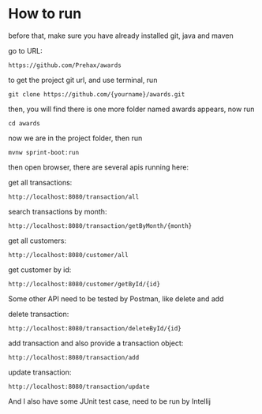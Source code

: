 # How to run

before that, make sure you have already installed git, java and maven

go to URL:
    
    https://github.com/Prehax/awards

to get the project git url, and use terminal, run

    git clone https://github.com/{yourname}/awards.git

then, you will find there is one more folder named awards appears, now run
    
    cd awards
    
now we are in the project folder, then run

    mvnw sprint-boot:run

then open browser, there are several apis running here:
    
get all transactions:

    http://localhost:8080/transaction/all
    
search transactions by month:

    http://localhost:8080/transaction/getByMonth/{month}

get all customers:
    
    http://localhost:8080/customer/all

get customer by id:

    http://localhost:8080/customer/getById/{id}

Some other API need to be tested by Postman, like delete and add

delete transaction:

    http://localhost:8080/transaction/deleteById/{id}

add transaction and also provide a transaction object:

    http://localhost:8080/transaction/add

update transaction:

    http://localhost:8080/transaction/update

And I also have some JUnit test case, need to be run by Intellij
